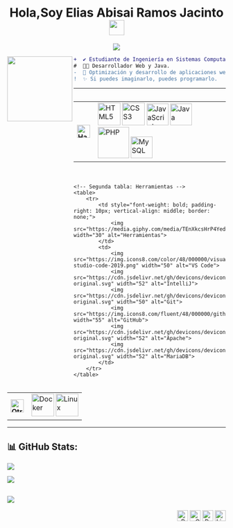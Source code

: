 <!-- Bienvenida -->
<h1 align="center">Hola,Soy Elias Abisai Ramos Jacinto <img src="https://media.giphy.com/media/hvRJCLFzcasrR4ia7z/giphy.gif" width="35"></h1>

<!-- Texto de escritura -->
<p align="center">
  <img src="https://readme-typing-svg.herokuapp.com?font=ROBOT&duration=2500&size=20&color=39FF14&background=000000&center=true&vCenter=true&width=490&lines=%3E+Soy+Estudiante+de+Ingeniería+en+Sistemas.;%3E+Desarrollador+Web+y+Java.;%3E+Apasionado+por+la+tecnología+y+el+código.">
</p>

<!-- Foto de perfil -->
<img align="left" height="150" src="https://i.giphy.com/media/v1.Y2lkPTc5MGI3NjExNjV4N2FrZnM1dmxoMTF3ZGdodzY5aXRjODhhc24yaW90Y3hhZ2I4OSZlcD12MV9pbnRlcm5hbF9naWZfYnlfaWQmY3Q9Zw/QDjpIL6oNCVZ4qzGs7/giphy.webp"/>

<!-- Descripción -->
```diff
+  ✔️ Estudiante de Ingeniería en Sistemas Computacionales.
#  👨‍💻 Desarrollador Web y Java.
-  🚀 Optimización y desarrollo de aplicaciones web.
!  ✨ Si puedes imaginarlo, puedes programarlo. 
```
  <!-- Habilidades y herramientas -->
---


<div style="display: flex; justify-content: center; gap: 20px; flex-wrap: wrap;">
    <!-- Primera tabla: Habilidades -->
    <table>
        <tr>
            <td style="font-weight: bold; padding-right: 10px; vertical-align: middle; border: none;">
                <img src="https://media2.giphy.com/media/QssGEmpkyEOhBCb7e1/giphy.gif" width="30" alt="Habilidades">
            </td>
            <td>
                <img src="https://i.giphy.com/media/XAxylRMCdpbEWUAvr8/200.webp" width="52" alt="HTML5">
                <img src="https://i.giphy.com/media/fsEaZldNC8A1PJ3mwp/200.webp" width="52" alt="CSS3">
                <img src="https://i.giphy.com/media/ln7z2eWriiQAllfVcn/200w.webp" width="50" alt="JavaScript">
                <img src="https://cdn.jsdelivr.net/gh/devicons/devicon/icons/java/java-original.svg" width="50" alt="Java">
                <img src="https://i.giphy.com/media/JqDcpPX8vWahUny0pE/200.webp" width="72" alt="PHP">
                <img src="https://cdn.jsdelivr.net/gh/devicons/devicon/icons/mysql/mysql-original.svg" width="50" alt="MySQL">
            </td>
        </tr>
    </table>

    <!-- Segunda tabla: Herramientas -->
    <table>
        <tr>
            <td style="font-weight: bold; padding-right: 10px; vertical-align: middle; border: none;">
                <img src="https://media.giphy.com/media/TEnXkcsHrP4YedChhA/giphy.gif" width="30" alt="Herramientas">
            </td>
            <td>
                <img src="https://img.icons8.com/color/48/000000/visual-studio-code-2019.png" width="50" alt="VS Code">
                <img src="https://cdn.jsdelivr.net/gh/devicons/devicon/icons/intellij/intellij-original.svg" width="52" alt="IntelliJ">
                <img src="https://cdn.jsdelivr.net/gh/devicons/devicon/icons/git/git-original.svg" width="50" alt="Git">
                <img src="https://img.icons8.com/fluent/48/000000/github.png" width="55" alt="GitHub">
                <img src="https://cdn.jsdelivr.net/gh/devicons/devicon/icons/apache/apache-original.svg" width="52" alt="Apache">
                <img src="https://cdn.jsdelivr.net/gh/devicons/devicon/icons/mariadb/mariadb-original.svg" width="52" alt="MariaDB">
            </td>
        </tr>
    </table>
</div>

<!-- Tercera tabla con salto de línea -->
<div style="text-align: center; margin-top: 20px;">
    <table>
        <tr>
            <td style="font-weight: bold; padding-right: 10px; vertical-align: middle; border: none;">
                <img src="https://media.giphy.com/media/TEnXkcsHrP4YedChhA/giphy.gif" width="30" alt="Otros">
            </td>
            <td>
                <img src="https://cdn.jsdelivr.net/gh/devicons/devicon/icons/docker/docker-original.svg" width="52" alt="Docker">
                <img src="https://cdn.jsdelivr.net/gh/devicons/devicon/icons/linux/linux-original.svg" width="52" alt="Linux">
            </td>
        </tr>
    </table>
</div>



---
## 📊 GitHub Stats:
![](https://github-readme-stats.vercel.app/api?username=Elias8291&show_icons=true&theme=tokyonight&locale=es)

![](https://github-readme-streak-stats.herokuapp.com/?user=Elias8291&theme=dark&hide_border=false&locale=es)

![](https://github-readme-stats.vercel.app/api/top-langs/?username=Elias8291&theme=dark&hide_border=false&include_all_commits=true&count_private=true&layout=compact&locale=es)
---
<p align="right">
  <span>
    <a target="_blank"><img src="https://komarev.com/ghpvc/?username=eliasabisai&style=for-the-badge" alt="Profile views" height="25" /></a>
    <a href="mailto:eliasabisai@gmail.com?subject=Hola%20Elias"><img src="https://img.shields.io/badge/gmail-%23D14836.svg?&style=for-the-badge&logo=gmail&logoColor=white" alt="Gmail" height="25" /></a>
    <a href="https://tu-portfolio.com" target="_blank"><img src="https://img.shields.io/badge/portfolio-%2324292e.svg?&style=for-the-badge&logo=pfsense&logoColor=white&logoSize=30" alt="Portafolio" height="25" /></a>
    <a href="https://www.linkedin.com/in/eliasabisai"><img src="https://img.shields.io/badge/linkedin-%230077B5.svg?&style=for-the-badge&logo=linkedin&logoColor=white" alt="LinkedIn" height="25" /></a>
  </span>
</p>

